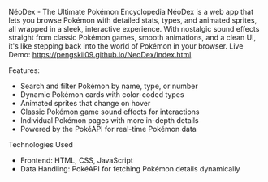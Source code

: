 NéoDex - The Ultimate Pokémon Encyclopedia
NéoDex is a web app that lets you browse Pokémon with detailed stats, types, and animated sprites, all wrapped in a sleek, interactive experience. With nostalgic sound effects straight from classic Pokémon games, smooth animations, and a clean UI, it's like stepping back into the world of Pokémon in your browser.
Live Demo: https://pengskii09.github.io/NeoDex/index.html


Features:
- Search and filter Pokémon by name, type, or number
- Dynamic Pokémon cards with color-coded types
- Animated sprites that change on hover
- Classic Pokémon game sound effects for interactions
- Individual Pokémon pages with more in-depth details
- Powered by the PokéAPI for real-time Pokémon data

Technologies Used
- Frontend: HTML, CSS, JavaScript
- Data Handling: PokéAPI for fetching Pokémon details dynamically

